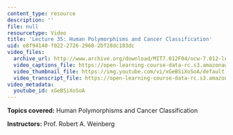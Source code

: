 ```yaml
---
content_type: resource
description: ''
file: null
resourcetype: Video
title: 'Lecture 35: Human Polymorphisms and Cancer Classification'
uid: e8f94140-f022-2726-2968-2bf28dc183dc
video_files:
  archive_url: http://www.archive.org/download/MIT7.012F04/ocw-7.012-lec35-08dec2004-220k.mp4
  video_captions_file: https://open-learning-course-data-rc.s3.amazonaws.com/7-012-introduction-to-biology-fall-2004/f12596452b70568cafaddeedd6289de9_xGeBSiXoSoA.vtt
  video_thumbnail_file: https://img.youtube.com/vi/xGeBSiXoSoA/default.jpg
  video_transcript_file: https://open-learning-course-data-rc.s3.amazonaws.com/7-012-introduction-to-biology-fall-2004/01ae72bfcdb578636b29b91396990297_xGeBSiXoSoA.pdf
video_metadata:
  youtube_id: xGeBSiXoSoA
---
```


**Topics covered:** Human Polymorphisms and Cancer Classification

**Instructors:** Prof. Robert A. Weinberg